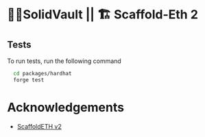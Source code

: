 # 🔮🏦SolidVault || 🏗 Scaffold-Eth 2

## Tests

To run tests, run the following command

```bash
  cd packages/hardhat
  forge test
```

# Acknowledgements

- [ScaffoldETH v2](https://github.com/scaffold-eth/se-2)
